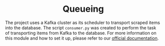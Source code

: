 <h1 align="center">Queueing</h1>

The project uses a Kafka cluster as its scheduler to transport scraped items into the database. The script `consumer.py`
was created to perform the task of transporting items from Kafka to the database. For more information on this module
and how to set it up, please refer to our [official documentation](https://bitmaker.la/docs/bitmaker-cloud/kafka.html).

